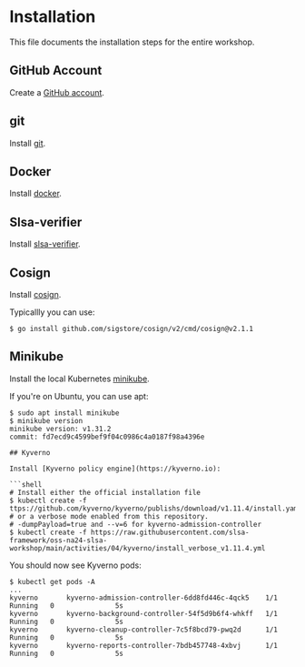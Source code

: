 # Installation

This file documents the installation steps for the entire workshop.

## GitHub Account

Create a [GitHub account](https://docs.github.com/en/get-started/start-your-journey/creating-an-account-on-github).

## git

Install [git](https://github.com/git-guides/install-git).

## Docker

Install [docker](https://docs.docker.com/engine/install/).

## Slsa-verifier

Install [slsa-verifier](https://github.com/slsa-framework/slsa-verifier?tab=readme-ov-file#option-1-install-via-go).

## Cosign

Install [cosign](https://github.com/sigstore/cosign?tab=readme-ov-file#installation).

Typicallly you can use:

```shell
$ go install github.com/sigstore/cosign/v2/cmd/cosign@v2.1.1
```

## Minikube

Install the local Kubernetes [minikube](https://minikube.sigs.k8s.io/docs/start/).

If you're on Ubuntu, you can use apt:

```shell
$ sudo apt install minikube
$ minikube version
minikube version: v1.31.2
commit: fd7ecd9c4599bef9f04c0986c4a0187f98a4396e

## Kyverno

Install [Kyverno policy engine](https://kyverno.io):

```shell
# Install either the official installation file
$ kubectl create -f ttps://github.com/kyverno/kyverno/publishs/download/v1.11.4/install.yaml
# or a verbose mode enabled from this repository.
# -dumpPayload=true and --v=6 for kyverno-admission-controller 
$ kubectl create -f https://raw.githubusercontent.com/slsa-framework/oss-na24-slsa-workshop/main/activities/04/kyverno/install_verbose_v1.11.4.yml
```

You should now see Kyverno pods:

```shell
$ kubectl get pods -A
...
kyverno       kyverno-admission-controller-6dd8fd446c-4qck5    1/1     Running   0               5s
kyverno       kyverno-background-controller-54f5d9b6f4-whkff   1/1     Running   0               5s
kyverno       kyverno-cleanup-controller-7c5f8bcd79-pwq2d      1/1     Running   0               5s
kyverno       kyverno-reports-controller-7bdb457748-4xbvj      1/1     Running   0               5s
```
